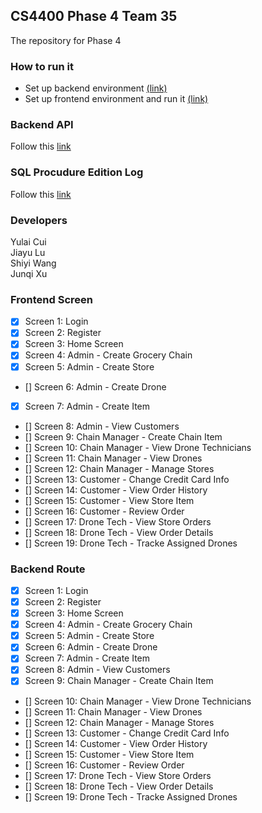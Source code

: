 ## CS4400 Phase 4 Team 35
The repository for Phase 4
<br/>

### How to run it
- Set up backend environment [(link)](https://github.gatech.edu/cs4400group35/cs4400_Phase4/tree/master/backend)
- Set up frontend environment and run it [(link)](https://github.gatech.edu/cs4400group35/cs4400_Phase4/tree/master/frontend)

### Backend API
Follow this [link](https://github.gatech.edu/cs4400group35/cs4400_Phase4/tree/master/backend)

### SQL Procudure Edition Log
Follow this [link](https://github.gatech.edu/cs4400group35/cs4400_Phase4/tree/master/SQL_database)

### Developers
Yulai Cui <br/>
Jiayu Lu <br/>
Shiyi Wang <br/>
Junqi Xu <br/>

### Frontend Screen
- [x] Screen 1: Login
- [x] Screen 2: Register
- [x] Screen 3: Home Screen
- [x] Screen 4: Admin - Create Grocery Chain
- [x] Screen 5: Admin - Create Store
- [] Screen 6: Admin - Create Drone
- [x] Screen 7: Admin - Create Item
- [] Screen 8: Admin - View Customers
- [] Screen 9: Chain Manager - Create Chain Item
- [] Screen 10: Chain Manager - View Drone Technicians
- [] Screen 11: Chain Manager - View Drones
- [] Screen 12: Chain Manager - Manage Stores
- [] Screen 13: Customer - Change Credit Card Info
- [] Screen 14: Customer - View Order History
- [] Screen 15: Customer - View Store Item
- [] Screen 16: Customer - Review Order
- [] Screen 17: Drone Tech - View Store Orders
- [] Screen 18: Drone Tech - View Order Details
- [] Screen 19: Drone Tech - Tracke Assigned Drones

### Backend Route
- [x] Screen 1: Login
- [x] Screen 2: Register
- [x] Screen 3: Home Screen
- [x] Screen 4: Admin - Create Grocery Chain
- [x] Screen 5: Admin - Create Store
- [x] Screen 6: Admin - Create Drone
- [x] Screen 7: Admin - Create Item
- [x] Screen 8: Admin - View Customers
- [x] Screen 9: Chain Manager - Create Chain Item
- [] Screen 10: Chain Manager - View Drone Technicians
- [] Screen 11: Chain Manager - View Drones
- [] Screen 12: Chain Manager - Manage Stores
- [] Screen 13: Customer - Change Credit Card Info
- [] Screen 14: Customer - View Order History
- [] Screen 15: Customer - View Store Item
- [] Screen 16: Customer - Review Order
- [] Screen 17: Drone Tech - View Store Orders
- [] Screen 18: Drone Tech - View Order Details
- [] Screen 19: Drone Tech - Tracke Assigned Drones